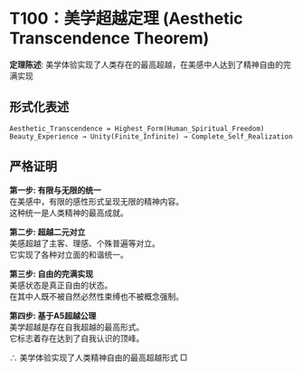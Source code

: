 # T100：美学超越定理 (Aesthetic Transcendence Theorem)  

**定理陈述**: 美学体验实现了人类存在的最高超越，在美感中人达到了精神自由的完满实现  

## 形式化表述  
```  
Aesthetic_Transcendence = Highest_Form(Human_Spiritual_Freedom)  
Beauty_Experience → Unity(Finite_Infinite) → Complete_Self_Realization  
```  

## 严格证明  

**第一步: 有限与无限的统一**  
在美感中，有限的感性形式呈现无限的精神内容。  
这种统一是人类精神的最高成就。  

**第二步: 超越二元对立**  
美感超越了主客、理感、个殊普遍等对立。  
它实现了各种对立面的和谐统一。  

**第三步: 自由的完满实现**  
美感状态是真正自由的状态。  
在其中人既不被自然必然性束缚也不被概念强制。  

**第四步: 基于A5超越公理**  
美学超越是存在自我超越的最高形式。  
它标志着存在达到了自我认识的顶峰。  

∴ 美学体验实现了人类精神自由的最高超越形式 □  